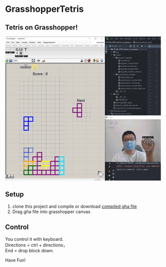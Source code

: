 # GrasshopperTetris

## Tetris on Grasshopper!
![when palying with hand](readme_img/TetrisPlaying.gif "when palying with hand")

## Setup
1. clone this project and compile or download [compiled gha file](https://github.com/LaVieon/GrasshopperTetris/releases/tag/gha)
2. Drag gha file into grasshopper canvas

## Control
You control it with keyboard.  
Directions = ctrl + directions，  
End = drop block down.

Have Fun!
